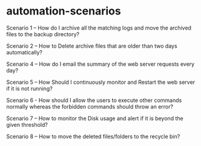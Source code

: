 # automation-scenarios
Scenario 1 – How do I archive all the matching logs and move the archived files to the backup directory?

Scenario 2 – How to Delete archive files that are older than two days automatically?

Scenario 4 – How do I email the summary of the web server requests every day?

Scenario 5 – How Should I continuously monitor and Restart the web server if it is not running?

Scenario 6 - How should I allow the users to execute other commands normally whereas the forbidden commands should throw an error?

Scenario 7 – How to monitor the Disk usage and alert if it is beyond the given threshold?

Scenario 8 – How to move the deleted files/folders to the recycle bin?


